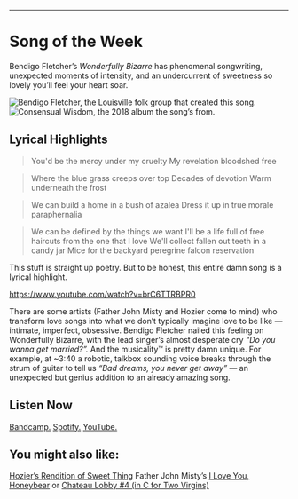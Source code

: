 ---


# Song of the Week
Bendigo Fletcher’s *Wonderfully Bizarre* has phenomenal songwriting, unexpected moments of intensity, and an undercurrent of sweetness so lovely you’ll feel your heart soar. 


![Bendigo Fletcher, the Louisville folk group that created this song.](https://i0.wp.com/atwoodmagazine.com/wp-content/uploads/2019/02/Bendigo-Fletcher-2019.jpg?resize=1050%2C700)
![Consensual Wisdom, the 2018 album the song’s from.](https://f4.bcbits.com/img/a3552482767_10.jpg)

## Lyrical Highlights


> You'd be the mercy under my cruelty
> My revelation bloodshed free


> Where the blue grass creeps over top
> Decades of devotion
> Warm underneath the frost


> We can build a home in a bush of azalea
> Dress it up in true morale paraphernalia


> We can be defined by the things we want
> I'll be a life full of free haircuts from the one that I love
> We'll collect fallen out teeth in a candy jar
> Mice for the backyard peregrine falcon reservation

This stuff is straight up poetry. 
But to be honest, this entire damn song is a lyrical highlight. 

https://www.youtube.com/watch?v=brC6TTRBPR0


There are some artists (Father John Misty and Hozier come to mind) who transform love songs into what we don’t typically imagine love to be like — intimate, imperfect, obsessive. Bendigo Fletcher nailed this feeling on Wonderfully Bizarre, with the lead singer’s almost desperate cry *“Do you wanna get married?”.* 
And the musicality™ is pretty damn unique. For example, at ~3:40 a robotic, talkbox sounding voice breaks through the strum of guitar to tell us *“Bad dreams, you never get away” —* an unexpected but genius addition to an already amazing song.

## Listen Now

[Bandcamp.](https://bendigofletcher.bandcamp.com/track/wonderfully-bizarre)
[Spotify.](https://open.spotify.com/track/3lbmdgYRVc3MkhSAu4xkTd?si=2tIgd3mxSIiZTIzzWhRxIQ)
[YouTube.](https://www.youtube.com/watch?v=brC6TTRBPR0) 

## You might also like:

[Hozier’s Rendition of Sweet Thing](https://www.youtube.com/watch?v=HAbs_PYfpvQ)
Father John Misty’s [I Love You, Honeybear](https://open.spotify.com/track/4l86U8arITFVBfDvYn82v7?si=Fm9m14s2QcmHxTfHpzuDog) or [Chateau Lobby #4 (in C for Two Virgins)](https://open.spotify.com/track/2eg2gvPXuwZ9FyrPaLgrXi?si=anpDt-pNTZi0Kj5z9-lwkw)
[](https://www.youtube.com/watch?v=HAbs_PYfpvQ)
